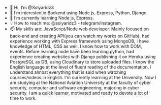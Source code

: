 - 👋 Hi, I’m @Solyaridz3
- 👀 I’m interested in Backend using Node js, Express, Python, Django.
- 🌱 I’m currently learning Node js, Express.
- 💡 How to reach me: @solyaridz3 - telegram/instagram.
- 📫 My skills are: JavaScript/Node web developer. Mainly focused on back-end and creating API(you can watch my works on GitHub), had experience working with Express framework using MongoDB, I have knowledge of HTML, CSS as well. I know how to work with DOM, events. Before learning node have been learning python, had experience creating websites with Django publishing it on Heroku using PostgreSQL as DB, using Cloudinary to store uploaded files. I know the English language at the level of fluent reading of the documentation, I understand almost everything that is said when watching courses/videos in English. I'm currently learning at the University. Now I am studying at the National Aviation University at the faculty of cyber security, computer and software engineering, majoring in cyber security. I am a quick learner, motivated and ready to devote a lot of time to work.
<!---
Solyaridz3/Solyaridz3 is a ✨ special ✨ repository because its `README.md` (this file) appears on your GitHub profile.
You can click the Preview link to take a look at your changes.
--->
